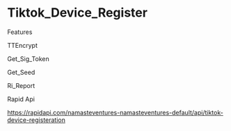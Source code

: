 # Tiktok_Device_Register

Features

TTEncrypt

Get_Sig_Token

Get_Seed

Ri_Report


Rapid Api

https://rapidapi.com/namasteventures-namasteventures-default/api/tiktok-device-registeration
